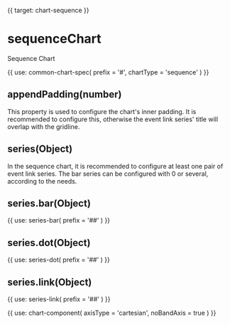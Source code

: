 {{ target: chart-sequence }}

# sequenceChart

Sequence Chart

{{ use: common-chart-spec(
    prefix = '#',
    chartType = 'sequence'
) }}

## appendPadding(number)

This property is used to configure the chart's inner padding. It is recommended to configure this, otherwise the event link series' title will overlap with the gridline.

## series(Object)

In the sequence chart, it is recommended to configure at least one pair of event link series. The bar series can be configured with 0 or several, according to the needs.

## series.bar(Object)

{{ use: series-bar(
  prefix = '##'
) }}

## series.dot(Object)

{{ use: series-dot(
  prefix = '##'
) }}

## series.link(Object)

{{ use: series-link(
  prefix = '##'
) }}

{{ use: chart-component(
  axisType = 'cartesian',
  noBandAxis = true
) }}
